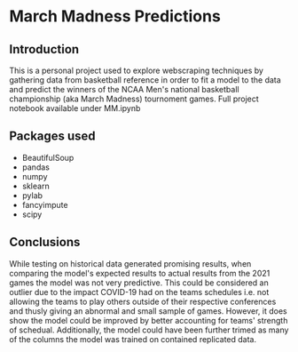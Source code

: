 # March Madness Predictions


## Introduction 

This is a personal project used to explore webscraping techniques by gathering data from basketball reference in order to fit a model to the data and predict the winners of the NCAA Men's national basketball championship (aka March Madness) tournoment games. Full project notebook available under MM.ipynb

## Packages used
- BeautifulSoup
- pandas
- numpy
- sklearn
- pylab
- fancyimpute
- scipy

## Conclusions
While testing on historical data generated promising results, when comparing the model's expected results to actual results from the 2021 games the model was not very predictive.  This could be considered an outlier due to the impact COVID-19 had on the teams schedules i.e. not allowing the teams to play others outside of their respective conferences and thusly giving an abnormal and small sample of games. However, it does show the model could be improved by better accounting for teams' strength of schedual. Additionally, the model could have been further trimed as many of the columns the model was trained on contained replicated data.
